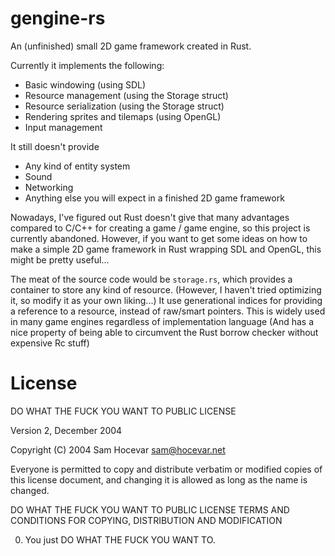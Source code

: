 # gengine-rs
An (unfinished) small 2D game framework created in Rust. 

Currently it implements the following:

- Basic windowing (using SDL)
- Resource management (using the Storage struct)
- Resource serialization (using the Storage struct)
- Rendering sprites and tilemaps (using OpenGL)
- Input management

It still doesn't provide

- Any kind of entity system
- Sound
- Networking
- Anything else you will expect in a finished 2D game framework

Nowadays, I've figured out Rust doesn't give that many advantages compared to C/C++ for creating a game / game engine, so this project is currently abandoned.
However, if you want to get some ideas on how to make a simple 2D game framework in Rust wrapping SDL and OpenGL, this might be pretty useful...

The meat of the source code would be ``storage.rs``, which provides a container to store any kind of resource. (However, I haven't tried optimizing it, so modify it as your own liking...)
It use generational indices for providing a reference to a resource, instead of raw/smart pointers. This is widely used in many game engines regardless of implementation language (And has a nice property of being able to circumvent the Rust borrow checker without expensive Rc<T> stuff)

# License

DO WHAT THE FUCK YOU WANT TO PUBLIC LICENSE

Version 2, December 2004

Copyright (C) 2004 Sam Hocevar <sam@hocevar.net>

Everyone is permitted to copy and distribute verbatim or modified
copies of this license document, and changing it is allowed as long
as the name is changed.

DO WHAT THE FUCK YOU WANT TO PUBLIC LICENSE
TERMS AND CONDITIONS FOR COPYING, DISTRIBUTION AND MODIFICATION

0. You just DO WHAT THE FUCK YOU WANT TO.
